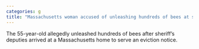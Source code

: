 ```yaml
---
categories: g
title: "Massachusetts woman accused of unleashing hundreds of bees at sheriff’s deputies"
---
```

The 55-year-old allegedly unleashed hundreds of bees after sheriff’s deputies arrived at a Massachusetts home to serve an eviction notice.